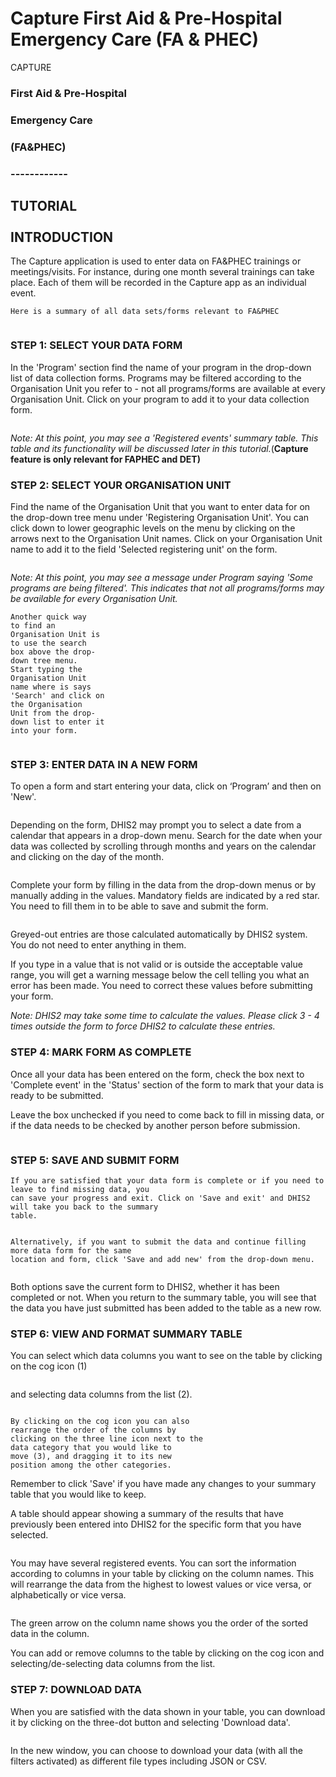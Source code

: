 # Capture First Aid & Pre-Hospital Emergency Care (FA & PHEC)

CAPTURE

### First Aid & Pre-Hospital

### Emergency Care

### (FA\&PHEC)

### ------------

TUTORIAL\
\
INTRODUCTION
------------

The Capture application is used to enter data on FA\&PHEC trainings or meetings/visits. For instance, during one month several trainings can take place. Each of them will be recorded in the Capture app as an individual event.&#x20;

```
Here is a summary of all data sets/forms relevant to FA&PHEC
```

<figure><img src="../../.gitbook/assets/image (11) (2).png" alt=""><figcaption></figcaption></figure>

### STEP 1: SELECT YOUR DATA FORM

In the 'Program' section find the name of your program in the drop-down list of data collection forms. Programs may be filtered according to the Organisation Unit you refer to - not all programs/forms are available at every Organisation Unit. Click on your program to add it to your data collection form.

<figure><img src="../../.gitbook/assets/image (99).png" alt=""><figcaption></figcaption></figure>

_Note: At this point, you may see a 'Registered events' summary table. This table and its functionality will be discussed later in this tutorial._(**Capture feature is only relevant for FAPHEC and DET)**

### STEP 2: SELECT YOUR ORGANISATION UNIT

Find the name of the Organisation Unit that you want to enter data for on the drop-down tree menu under 'Registering Organisation Unit'. You can click down to lower geographic levels on the menu by clicking on the arrows next to the Organisation Unit names. Click on your Organisation Unit name to add it to the field 'Selected registering unit' on the form.

<figure><img src="../../.gitbook/assets/image (101).png" alt=""><figcaption></figcaption></figure>

_Note: At this point, you may see a message under Program saying 'Some programs are being filtered'. This indicates that not all programs/forms may be available for every Organisation Unit._

```
Another quick way
to find an
Organisation Unit is
to use the search
box above the drop-
down tree menu.
Start typing the
Organisation Unit
name where is says
'Search' and click on
the Organisation
Unit from the drop-
down list to enter it
into your form.
```

<figure><img src="../../.gitbook/assets/image (102).png" alt=""><figcaption></figcaption></figure>

### STEP 3: ENTER DATA IN A NEW FORM

To open a form and start entering your data, click on ‘Program’ and then on 'New'.

<figure><img src="../../.gitbook/assets/image (103).png" alt=""><figcaption></figcaption></figure>

Depending on the form, DHIS2 may prompt you to select a date from a calendar that appears in a drop-down menu. Search for the date when your data was collected by scrolling through months and years on the calendar and clicking on the day of the month.

<figure><img src="../../.gitbook/assets/image (104).png" alt=""><figcaption></figcaption></figure>

Complete your form by filling in the data from the drop-down menus or by manually adding in the values. Mandatory fields are indicated by a red star. You need to fill them in to be able to save and submit the form.

<figure><img src="../../.gitbook/assets/image (105).png" alt=""><figcaption></figcaption></figure>

Greyed-out entries are those calculated automatically by DHIS2 system. You do not need to enter anything in them.

If you type in a value that is not valid or is outside the acceptable value range, you will get a warning message below the cell telling you what an error has been made. You need to correct these values before submitting your form.

_Note: DHIS2 may take some time to calculate the values. Please click 3 - 4 times outside the form to force DHIS2 to calculate these entries._



### STEP 4: MARK FORM AS COMPLETE

Once all your data has been entered on the form, check the box next to 'Complete event' in the 'Status' section of the form to mark that your data is ready to be submitted.

Leave the box unchecked if you need to come back to fill in missing data, or if the data needs to be checked by another person before submission.

<figure><img src="../../.gitbook/assets/image (106).png" alt=""><figcaption></figcaption></figure>

### STEP 5: SAVE AND SUBMIT FORM

```
If you are satisfied that your data form is complete or if you need to leave to find missing data, you
can save your progress and exit. Click on 'Save and exit' and DHIS2 will take you back to the summary
table.
```

<figure><img src="../../.gitbook/assets/image (131).png" alt=""><figcaption></figcaption></figure>

```
Alternatively, if you want to submit the data and continue filling more data form for the same
location and form, click 'Save and add new' from the drop-down menu.
```

<figure><img src="../../.gitbook/assets/image (132).png" alt=""><figcaption></figcaption></figure>

Both options save the current form to DHIS2, whether it has been completed or not. When you return to the summary table, you will see that the data you have just submitted has been added to the table as a new row.

### STEP 6: VIEW AND FORMAT SUMMARY TABLE

You can select which data columns you want to see on the table by clicking on the cog icon (1)

<figure><img src="../../.gitbook/assets/image (133).png" alt=""><figcaption></figcaption></figure>

and selecting data columns from the list (2).

<figure><img src="../../.gitbook/assets/image (134).png" alt=""><figcaption></figcaption></figure>

```
By clicking on the cog icon you can also
rearrange the order of the columns by
clicking on the three line icon next to the
data category that you would like to
move (3), and dragging it to its new
position among the other categories.
```

Remember to click 'Save' if you have made any changes to your summary table that you would like to keep.

A table should appear showing a summary of the results that have previously been entered into DHIS2 for the specific form that you have selected.

<figure><img src="../../.gitbook/assets/image (135).png" alt=""><figcaption></figcaption></figure>

You may have several registered events. You can sort the information according to columns in your table by clicking on the column names. This will rearrange the data from the highest to lowest values or vice versa, or alphabetically or vice versa.

<figure><img src="../../.gitbook/assets/image (136).png" alt=""><figcaption></figcaption></figure>

The green arrow on the column name shows you the order of the sorted data in the column.

You can add or remove columns to the table by clicking on the cog icon and selecting/de-selecting data columns from the list.

### STEP 7: DOWNLOAD DATA

When you are satisfied with the data shown in your table, you can download it by clicking on the three-dot button and selecting 'Download data'.

<figure><img src="../../.gitbook/assets/image (137).png" alt=""><figcaption></figcaption></figure>

In the new window, you can choose to download your data (with all the filters activated) as different file types including JSON or CSV.

<figure><img src="../../.gitbook/assets/image (140).png" alt=""><figcaption></figcaption></figure>

